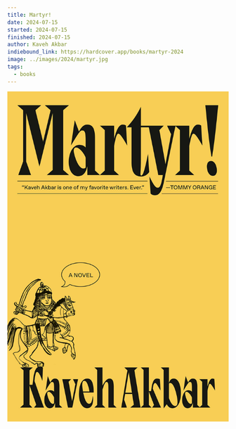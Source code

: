 ```yaml
---
title: Martyr!
date: 2024-07-15
started: 2024-07-15
finished: 2024-07-15
author: Kaveh Akbar
indiebound_link: https://hardcover.app/books/martyr-2024
image: ../images/2024/martyr.jpg
tags:
  - books
---
```

![|200](covers/martyr.jpg)